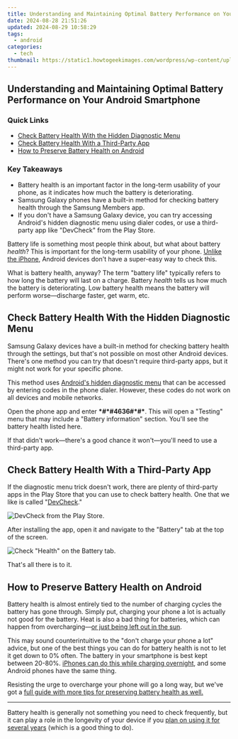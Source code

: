 ```yaml
---
title: Understanding and Maintaining Optimal Battery Performance on Your Android Smartphone
date: 2024-08-28 21:51:26
updated: 2024-08-29 10:58:29
tags:
  - android
categories:
  - tech
thumbnail: https://static1.howtogeekimages.com/wordpress/wp-content/uploads/2023/09/android-battery-screen-google-pixel.jpg
---
```


## Understanding and Maintaining Optimal Battery Performance on Your Android Smartphone

### Quick Links

* [Check Battery Health With the Hidden Diagnostic Menu](https://extra-hints.techidaily.com/new-attracting-audiences-hook-up-hacks-for-hosts/)
* [Check Battery Health With a Third-Party App](https://change-location.techidaily.com/the-ultimate-guide-to-get-the-rare-candy-on-pokemon-go-fire-red-on-vivo-s17e-drfone-by-drfone-virtual-android/)
* [How to Preserve Battery Health on Android](https://win-dash.techidaily.com/nvidia-quadro-rtx-8000-latest-driver-update-for-win-11107-get-your-free-download-now/)

### Key Takeaways

* Battery health is an important factor in the long-term usability of your phone, as it indicates how much the battery is deteriorating.
* Samsung Galaxy phones have a built-in method for checking battery health through the Samsung Members app.
* If you don't have a Samsung Galaxy device, you can try accessing Android's hidden diagnostic menu using dialer codes, or use a third-party app like "DevCheck" from the Play Store.

 Battery life is something most people think about, but what about battery _health_? This is important for the long-term usability of your phone. [Unlike the iPhone](https://some-approaches.techidaily.com/the-verdict-on-vllo-performance-for-2024/), Android devices don't have a super-easy way to check this.

 What is battery health, anyway? The term "battery life" typically refers to how long the battery will last on a charge. Battery _health_ tells us how much the battery is deteriorating. Low battery health means the battery will perform worse—discharge faster, get warm, etc.

##  Check Battery Health With the Hidden Diagnostic Menu

 Samsung Galaxy devices have a built-in method for checking battery health through the settings, but that's not possible on most other Android devices. There's one method you can try that doesn't require third-party apps, but it might not work for your specific phone.

 This method uses [Android's hidden diagnostic menu](https://unlock-android.techidaily.com/in-2024-bypassing-google-account-with-vnrom-bypass-for-zte-nubia-z60-ultra-by-drfone-android/) that can be accessed by entering codes in the phone dialer. However, these codes do not work on all devices and mobile networks.

 Open the phone app and enter **\*#\*#4636#\*#\***. This will open a "Testing" menu that may include a "Battery information" section. You'll see the battery health listed here.

 If that didn't work—there's a good chance it won't—you'll need to use a third-party app.

##  Check Battery Health With a Third-Party App

 If the diagnostic menu trick doesn't work, there are plenty of third-party apps in the Play Store that you can use to check battery health. One that we like is called "[DevCheck](https://www.anrdoezrs.net/links/3607085/type/dlg/sid/UUhtgUeUpU207573/https://play.google.com/store/apps/details?id=flar2.devcheck)."

![DevCheck from the Play Store.](https://static1.howtogeekimages.com/wordpress/wp-content/uploads/2023/09/screenshot_20230922-111149.png) 

 After installing the app, open it and navigate to the "Battery" tab at the top of the screen.

![Check "Health" on the Battery tab.](https://static1.howtogeekimages.com/wordpress/wp-content/uploads/2023/09/screenshot_20230922-140402.png) 

 That's all there is to it.

##  How to Preserve Battery Health on Android

 Battery health is almost entirely tied to the number of charging cycles the battery has gone through. Simply put, charging your phone a lot is actually not good for the battery. Heat is also a bad thing for batteries, which can happen from overcharging—[or just being left out in the sun](https://tech-recovery.techidaily.com/navigating-through-the-effects-of-quick-access-memory-and-delay-time-on-your-computers-operation/).

 This may sound counterintuitive to the "don't charge your phone a lot" advice, but one of the best things you can do for battery health is not to let it get down to 0% often. The battery in your smartphone is best kept between 20-80%. [iPhones can do this while charging overnight](https://some-guidance.techidaily.com/updated-streamlining-your-workflow-with-mac-preview-complete-guide/), and some Android phones have the same thing.

 Resisting the urge to overcharge your phone will go a long way, but we've got a [full guide with more tips for preserving battery health as well.](https://review-topics.techidaily.com/how-to-change-location-on-facebook-dating-for-your-infinix-gt-10-pro-drfone-by-drfone-virtual-android/) 

---

 Battery health is generally not something you need to check frequently, but it can play a role in the longevity of your device if you [plan on using it for several years](https://fox-info.techidaily.com/2024-approved-perfecting-sound-with-advanced-audacity-methods/) (which is a good thing to do).

<ins class="adsbygoogle"
     style="display:block"
     data-ad-format="autorelaxed"
     data-ad-client="ca-pub-7571918770474297"
     data-ad-slot="1223367746"></ins>



<ins class="adsbygoogle"
     style="display:block"
     data-ad-client="ca-pub-7571918770474297"
     data-ad-slot="8358498916"
     data-ad-format="auto"
     data-full-width-responsive="true"></ins>
